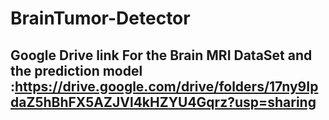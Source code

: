 # BrainTumor-Detector
## Google Drive link For the Brain MRI DataSet and the prediction model :https://drive.google.com/drive/folders/17ny9IpdaZ5hBhFX5AZJVl4kHZYU4Gqrz?usp=sharing
